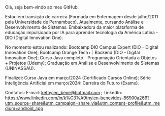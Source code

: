 Olá, seja bem-vindo ao meu GitHub.

Estou em transição de carreira (Formada em Enfermagem desde julho/2011 pela Universidade de Pernambuco).
Atualmente, cursando Análise e Desenvolvimento de Sistemas.
Embaixadora da maior plataforma de educação impulsioada por IA para aprender tecnologia da América Latina - DIO (Digital Innovation One).

No momento estou realizando:
Bootcamp DIO Campus Expert (DIO - Digital Innovation One);
Bootcamp Orange Tech+ | Backend (DIO - Digital Innovation One);
Curso Java completo - Programação Orientada a Objetos + Projetos (Udemy);
Graduação em Análise e Desenvolvimento de Sistemas (UNINASSAU).

Finalizei:
Curso Java em março/2024 (Certificado Cursos Online);
Série Inteligência Artificial em março/2024: Carreira do Futuro (Exame).

Contatos:
E-mail: kethylen_bene@hotmail.com ;
LinkedIn: https://www.linkedin.com/in/k%C3%A9thylen-benevides-86900a266?utm_source=share&utm_campaign=share_via&utm_content=profile&utm_medium=android_app 
